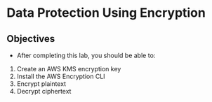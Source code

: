 # Data Protection Using Encryption

## Objectives
- After completing this lab, you should be able to:

1. Create an AWS KMS encryption key
2. Install the AWS Encryption CLI
3. Encrypt plaintext
4. Decrypt ciphertext

